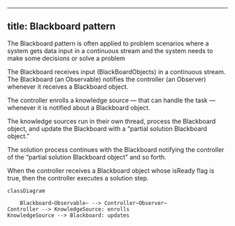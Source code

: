 

---
title: Blackboard pattern
---

The Blackboard pattern is often applied to problem scenarios where a system gets data input in a continuous stream and the system needs to make some decisions or solve a problem

The Blackboard receives input (BlackBoardObjects) in a continuous stream. The Blackboard (an Observable) notifies the controller (an Observer) whenever it receives a Blackboard object. 

The controller enrolls a knowledge source — that can handle the task — whenever it is notified about a Blackboard object. 

The knowledge sources run in their own thread, process the Blackboard object, and update the Blackboard with a “partial solution Blackboard object.” 

The solution process continues with the Blackboard notifying the controller of the “partial solution Blackboard object” and so forth. 

When the controller receives a Blackboard object whose isReady flag is true, then the controller executes a solution step.



```mermaid
classDiagram
    
    Blackboard~Observable~ --> Controller~Observer~
Controller --> KnowledgeSource: enrolls
KnowledgeSource --> Blackboard: updates
```
